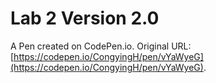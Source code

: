# Lab 2 Version 2.0

A Pen created on CodePen.io. Original URL: [https://codepen.io/CongyingH/pen/vYaWyeG](https://codepen.io/CongyingH/pen/vYaWyeG).

